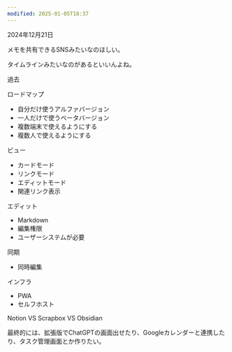 ```yaml
---
modified: 2025-01-05T18:37
---
```

  

2024年12月21日

メモを共有できるSNSみたいなのほしい。

タイムラインみたいなのがあるといいんよね。

  

  

過去

ロードマップ

- 自分だけ使うアルファバージョン
- 一人だけで使うベータバージョン
- 複数端末で使えるようにする
- 複数人で使えるようにする

ビュー

- カードモード  
- リンクモード  
- エディットモード  
- 関連リンク表示  

エディット

- Markdown  
- 編集権限  
- ユーザーシステムが必要  

同期

- 同時編集

インフラ

- PWA  
- セルフホスト  

Notion VS Scrapbox VS Obsidian

最終的には、拡張版でChatGPTの画面出せたり、Googleカレンダーと連携したり、タスク管理画面とか作りたい。
